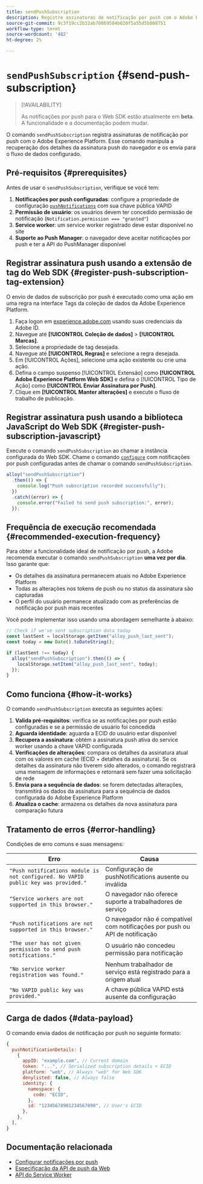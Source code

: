 ```yaml
---
title: sendPushSubscription
description: Registre assinaturas de notificação por push com o Adobe Experience Platform.
source-git-commit: 9c3f19cc2b32ab70869584b620f5a55d5b808751
workflow-type: tm+mt
source-wordcount: '482'
ht-degree: 2%

---
```



# `sendPushSubscription` {#send-push-subscription}

>[!AVAILABILITY]
>
> As notificações por push para o Web SDK estão atualmente em **beta**. A funcionalidade e a documentação podem mudar.

O comando `sendPushSubscription` registra assinaturas de notificação por push com o Adobe Experience Platform. Esse comando manipula a recuperação dos detalhes da assinatura push do navegador e os envia para o fluxo de dados configurado.

## Pré-requisitos {#prerequisites}

Antes de usar o `sendPushSubscription`, verifique se você tem:

1. **Notificações por push configuradas**: configure a propriedade de configuração [`pushNotifications`](configure/pushnotifications.md) com sua chave pública VAPID
2. **Permissão de usuário**: os usuários devem ter concedido permissão de notificação (`Notification.permission === "granted"`)
3. **Service worker**: um service worker registrado deve estar disponível no site
4. **Suporte ao Push Manager**: o navegador deve aceitar notificações por push e ter a API do PushManager disponível

## Registrar assinatura push usando a extensão de tag do Web SDK {#register-push-subscription-tag-extension}

O envio de dados de subscrição por push é executado como uma ação em uma regra na interface Tags da coleção de dados da Adobe Experience Platform.

1. Faça logon em [experience.adobe.com](https://experience.adobe.com) usando suas credenciais da Adobe ID.
1. Navegue até **[!UICONTROL Coleção de dados]** > **[!UICONTROL Marcas]**.
1. Selecione a propriedade de tag desejada.
1. Navegue até **[!UICONTROL Regras]** e selecione a regra desejada.
1. Em [!UICONTROL Ações], selecione uma ação existente ou crie uma ação.
1. Defina o campo suspenso [!UICONTROL Extensão] como **[!UICONTROL Adobe Experience Platform Web SDK]** e defina o [!UICONTROL Tipo de Ação] como **[!UICONTROL Enviar Assinatura por Push]**.
1. Clique em **[!UICONTROL Manter alterações]** e execute o fluxo de trabalho de publicação.

## Registrar assinatura push usando a biblioteca JavaScript do Web SDK {#register-push-subscription-javascript}

Execute o comando `sendPushSubscription` ao chamar a instância configurada do Web SDK. Chame o comando [`configure`](configure/overview.md) com notificações por push configuradas antes de chamar o comando `sendPushSubscription`.

```js
alloy("sendPushSubscription")
  .then(() => {
    console.log("Push subscription recorded successfully");
  })
  .catch((error) => {
    console.error("Failed to send push subscription:", error);
  });
```

## Frequência de execução recomendada {#recommended-execution-frequency}

Para obter a funcionalidade ideal de notificação por push, a Adobe recomenda executar o comando `sendPushSubscription` **uma vez por dia**. Isso garante que:

- Os detalhes da assinatura permanecem atuais no Adobe Experience Platform
- Todas as alterações nos tokens de push ou no status da assinatura são capturadas
- O perfil do usuário permanece atualizado com as preferências de notificação por push mais recentes

Você pode implementar isso usando uma abordagem semelhante à abaixo:

```js
// Check if we've sent subscription data today
const lastSent = localStorage.getItem("alloy_push_last_sent");
const today = new Date().toDateString();

if (lastSent !== today) {
  alloy("sendPushSubscription").then(() => {
    localStorage.setItem("alloy_push_last_sent", today);
  });
}
```

## Como funciona {#how-it-works}

O comando `sendPushSubscription` executa as seguintes ações:

1. **Valida pré-requisitos**: verifica se as notificações por push estão configuradas e se a permissão de usuário foi concedida
2. **Aguarda identidade**: aguarda a ECID do usuário estar disponível
3. **Recupera a assinatura**: obtém a assinatura push ativa do service worker usando a chave VAPID configurada
4. **Verificações de alterações**: compara os detalhes da assinatura atual com os valores em cache (ECID + detalhes da assinatura). Se os detalhes da assinatura não tiverem sido alterados, o comando registrará uma mensagem de informações e retornará sem fazer uma solicitação de rede
5. **Envia para a sequência de dados**: se forem detectadas alterações, transmitirá os dados da assinatura para a sequência de dados configurada do Adobe Experience Platform
6. **Atualiza o cache**: armazena os detalhes da nova assinatura para comparação futura

## Tratamento de erros {#error-handling}

Condições de erro comuns e suas mensagens:

| Erro | Causa |
| ------- | ---- |
| `"Push notifications module is not configured. No VAPID public key was provided."` | Configuração de pushNotifications ausente ou inválida |
| `"Service workers are not supported in this browser."` | O navegador não oferece suporte a trabalhadores de serviço |
| `"Push notifications are not supported in this browser."` | O navegador não é compatível com notificações por push ou API de notificação |
| `"The user has not given permission to send push notifications."` | O usuário não concedeu permissão para notificação |
| `"No service worker registration was found."` | Nenhum trabalhador de serviço está registrado para a origem atual |
| `"No VAPID public key was provided."` | A chave pública VAPID está ausente da configuração |

## Carga de dados {#data-payload}

O comando envia dados de notificação por push no seguinte formato:

```js
{
  pushNotificationDetails: [
    {
      appID: "example.com", // Current domain
      token: "...", // Serialized subscription details + ECID
      platform: "web", // Always "web" for Web SDK
      denylisted: false, // Always false
      identity: {
        namespace: {
          code: "ECID",
        },
        id: "12345678901234567890", // User's ECID
      },
    },
  ],
}
```

## Documentação relacionada

- [Configurar notificações por push](configure/pushnotifications.md)
- [Especificação da API de push da Web](https://developer.mozilla.org/en-US/docs/Web/API/Push_API)
- [API do Service Worker](https://developer.mozilla.org/en-US/docs/Web/API/Service_Worker_API)
